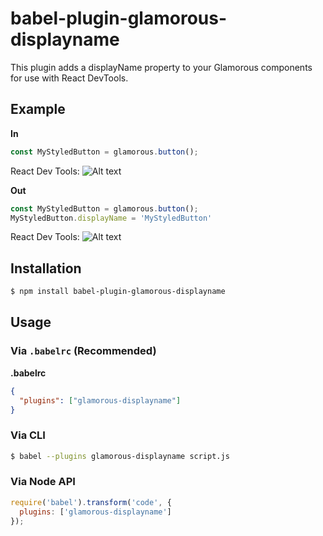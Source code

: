 # babel-plugin-glamorous-displayname

This plugin adds a displayName property to your Glamorous components for use with React DevTools. 

## Example

**In**

```js
const MyStyledButton = glamorous.button();
```
React Dev Tools:
![Alt text](https://cloud.githubusercontent.com/assets/16327281/25269334/2617d1c4-264a-11e7-98aa-9b67c9c26ad6.png)

**Out**

```js
const MyStyledButton = glamorous.button();
MyStyledButton.displayName = 'MyStyledButton'
```

React Dev Tools:
![Alt text](https://cloud.githubusercontent.com/assets/16327281/25269284/f4c4791a-2649-11e7-8457-f367ea8fab59.png)

## Installation

```sh
$ npm install babel-plugin-glamorous-displayname
```

## Usage

### Via `.babelrc` (Recommended)

**.babelrc**

```json
{
  "plugins": ["glamorous-displayname"]
}
```

### Via CLI

```sh
$ babel --plugins glamorous-displayname script.js
```

### Via Node API

```javascript
require('babel').transform('code', {
  plugins: ['glamorous-displayname']
});
```